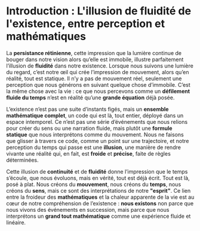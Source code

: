 # Introduction : L'illusion de fluidité de l'existence, entre perception et mathématiques

La **persistance rétinienne**, cette impression que la lumière continue de bouger dans notre vision alors qu’elle est immobile, illustre parfaitement l’illusion de **fluidité** dans notre existence. Lorsque nous suivons une lumière du regard, c’est notre œil qui crée l’impression de mouvement, alors qu’en réalité, tout est statique. Il n’y a pas de mouvement réel, seulement une perception que nous générons en suivant quelque chose d’immobile. C’est la même chose avec la vie : ce que nous percevons comme un **défilement fluide du temps** n’est en réalité qu’une **grande équation** déjà posée.

L’existence n’est pas une suite d’instants figés, mais un **ensemble mathématique complet**, un code qui est là, tout entier, déployé dans un espace intemporel. Ce n’est pas une série d’événements que nous relions pour créer du sens ou une narration fluide, mais plutôt une **formule statique** que nous interprétons comme du mouvement. Nous ne faisons que glisser à travers ce code, comme un point sur une trajectoire, et notre perception du temps qui passe est une **illusion**, une manière de rendre vivante une réalité qui, en fait, est **froide** et **précise**, faite de règles déterminées.

Cette illusion de **continuité** et de **fluidité** donne l’impression que le temps s’écoule, que nous évoluons, mais en vérité, tout est déjà écrit. Tout est là, posé à plat. Nous créons du **mouvement**, nous créons du **temps**, nous créons du **sens**, mais ce sont des interprétations de notre **"esprit"**. Ce lien entre la froideur des **mathématiques** et la chaleur apparente de la vie est au cœur de notre compréhension de l’existence : **nous existons** non parce que nous vivons des événements en succession, mais parce que nous interprétons un **grand tout mathématique** comme une expérience fluide et linéaire.
